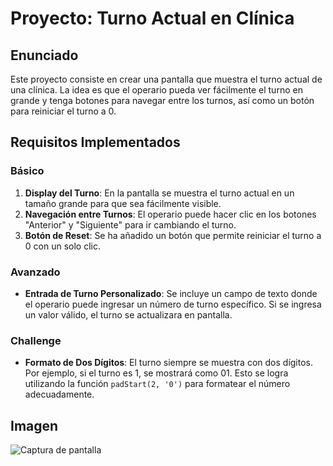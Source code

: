 # Proyecto: Turno Actual en Clínica

## Enunciado
Este proyecto consiste en crear una pantalla que muestra el turno actual de una clínica. La idea es que el operario pueda ver fácilmente el turno en grande y tenga botones para navegar entre los turnos, así como un botón para reiniciar el turno a 0.

## Requisitos Implementados

### Básico
1. **Display del Turno**: En la pantalla se muestra el turno actual en un tamaño grande para que sea fácilmente visible.
2. **Navegación entre Turnos**: El operario puede hacer clic en los botones "Anterior" y "Siguiente" para ir cambiando el turno.
3. **Botón de Reset**: Se ha añadido un botón que permite reiniciar el turno a 0 con un solo clic.

### Avanzado
- **Entrada de Turno Personalizado**: Se incluye un campo de texto donde el operario puede ingresar un número de turno específico. 
Si se ingresa un valor válido, el turno se actualizara en pantalla.

### Challenge
- **Formato de Dos Dígitos**: El turno siempre se muestra con dos dígitos. 
Por ejemplo, si el turno es 1, se mostrará como 01.
Esto se logra utilizando la función `padStart(2, '0')` para formatear el número adecuadamente.

## Imagen
![Captura de pantalla](src/img/JS_4.png)